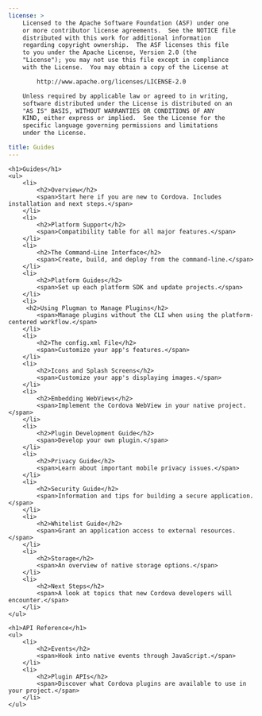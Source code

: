 ```yaml
---
license: >
    Licensed to the Apache Software Foundation (ASF) under one
    or more contributor license agreements.  See the NOTICE file
    distributed with this work for additional information
    regarding copyright ownership.  The ASF licenses this file
    to you under the Apache License, Version 2.0 (the
    "License"); you may not use this file except in compliance
    with the License.  You may obtain a copy of the License at

        http://www.apache.org/licenses/LICENSE-2.0

    Unless required by applicable law or agreed to in writing,
    software distributed under the License is distributed on an
    "AS IS" BASIS, WITHOUT WARRANTIES OR CONDITIONS OF ANY
    KIND, either express or implied.  See the License for the
    specific language governing permissions and limitations
    under the License.

title: Guides
---
```


<div id="home">

    <h1>Guides</h1>
    <ul>
        <li>
            <h2>Overview</h2>
            <span>Start here if you are new to Cordova. Includes installation and next steps.</span>
        </li>
        <li>
            <h2>Platform Support</h2>
            <span>Compatibility table for all major features.</span>
        </li>
        <li>
            <h2>The Command-Line Interface</h2>
            <span>Create, build, and deploy from the command-line.</span>
        </li>
        <li>
            <h2>Platform Guides</h2>
            <span>Set up each platform SDK and update projects.</span>
        </li>
        <li>
         <h2>Using Plugman to Manage Plugins</h2>
            <span>Manage plugins without the CLI when using the platform-centered workflow.</span>
        </li>
        <li>
            <h2>The config.xml File</h2>
            <span>Customize your app's features.</span>
        </li>
        <li>
            <h2>Icons and Splash Screens</h2>
            <span>Customize your app's displaying images.</span>
        </li>
        <li>
            <h2>Embedding WebViews</h2>
            <span>Implement the Cordova WebView in your native project.</span>
        </li>
        <li>
            <h2>Plugin Development Guide</h2>
            <span>Develop your own plugin.</span>
        </li>
        <li>
            <h2>Privacy Guide</h2>
            <span>Learn about important mobile privacy issues.</span>
        </li>
        <li>
            <h2>Security Guide</h2>
            <span>Information and tips for building a secure application.</span>
        </li>
        <li>
            <h2>Whitelist Guide</h2>
            <span>Grant an application access to external resources.</span>
        </li>
        <li>
            <h2>Storage</h2>
            <span>An overview of native storage options.</span>
        </li>
        <li>
            <h2>Next Steps</h2>
            <span>A look at topics that new Cordova developers will encounter.</span>
        </li>
    </ul>

    <h1>API Reference</h1>
    <ul>
        <li>
            <h2>Events</h2>
            <span>Hook into native events through JavaScript.</span>
        </li>
        <li>
            <h2>Plugin APIs</h2>
            <span>Discover what Cordova plugins are available to use in your project.</span>
        </li>
    </ul>

</div>
